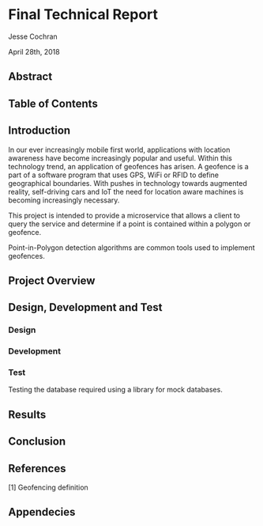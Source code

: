 # Final Technical Report

Jesse Cochran

April 28th, 2018

## Abstract

## Table of Contents

## Introduction

In our ever increasingly mobile first world, applications with location awareness have become increasingly popular and useful. 
Within this technology trend, an application of geofences has arisen. A geofence is a part of a software program 
that uses GPS, WiFi or RFID to define geographical boundaries. With pushes in technology towards augmented reality, self-driving 
cars and IoT the need for location aware machines is becoming increasingly necessary.

This project is intended to provide a microservice that allows a client to query the service and determine if a point is contained within
a polygon or geofence.


Point-in-Polygon detection algorithms are common tools used to implement geofences. 

## Project Overview



## Design, Development and Test

### Design

### Development

### Test

Testing the database required using a library for mock databases.

## Results

## Conclusion

## References

[1] Geofencing definition

## Appendecies
